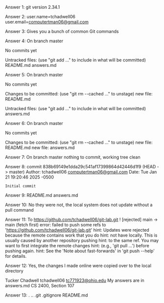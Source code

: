 Answer 1:
git version 2.34.1

Answer 2:
user.name=tchadwell06
user.email=computertman06@gmail.com

Answer 3: 
Gives you a bunch of common Git commands

Answer 4:
On branch master

No commits yet

Untracked files:
  (use "git add <file>..." to include in what will be committed)
	README.md
	answers.md

Answer 5:
On branch master

No commits yet

Changes to be committed:
  (use "git rm --cached <file>..." to unstage)
	new file:   README.md

Untracked files:
  (use "git add <file>..." to include in what will be committed)
	answers.md

Answer 6:
On branch master

No commits yet

Changes to be committed:
  (use "git rm --cached <file>..." to unstage)
	new file:   README.md
	new file:   answers.md

Answer 7:
On branch master
nothing to commit, working tree clean

Answer 8:
commit 838b69149e1dda29c541af17399864d42446d1f9 (HEAD -> master)
Author: tchadwell06 <computertman06@gmail.com>
Date:   Tue Jan 21 19:20:46 2025 -0500

    Initial commit

Answer 9:
README.md
answers.md

Answer 10:
No they were not, the local system does not update without a pull command

Answer 11:
To https://github.com/tchadwell06/git-lab.git
 ! [rejected]        main -> main (fetch first)
error: failed to push some refs to 'https://github.com/tchadwell06/git-lab.git'
hint: Updates were rejected because the remote contains work that you do
hint: not have locally. This is usually caused by another repository pushing
hint: to the same ref. You may want to first integrate the remote changes
hint: (e.g., 'git pull ...') before pushing again.
hint: See the 'Note about fast-forwards' in 'git push --help' for details.

Answer 12:
Yes, the changes I made online were copied over to the local directory

Tucker Chadwell
tchadwell06
tc771923@ohio.edu
My answers are in answers.md
CS 2400, Section 107

Answer 13:
.  ..  .git  .gitignore  README.md